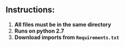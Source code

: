 ## Instructions:

 1. **All files must be in the same directory**
 2. **Runs on python 2.7**
 3. **Download imports from `Requirements.txt`**